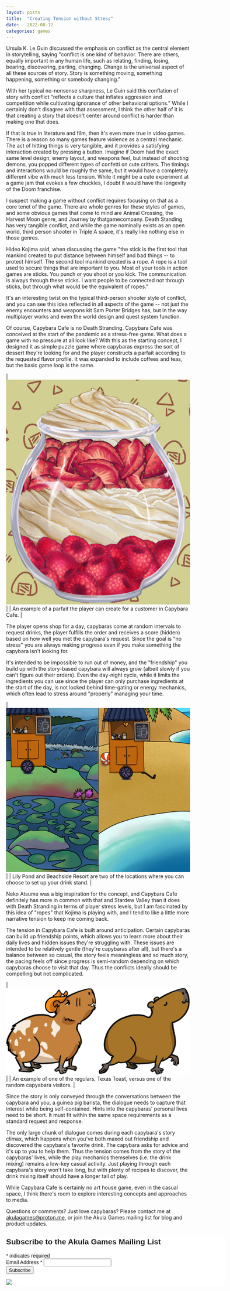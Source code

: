 ```yaml
---
layout: posts
title:  "Creating Tension without Stress"
date:   2022-08-12
categories: games
---
```


Ursula K. Le Guin discussed the emphasis on conflict as the central element in storytelling, saying "conflict is one kind of behavior. There are others, equally important in any human life, such as relating, finding, losing, bearing, discovering, parting, changing. Change is the universal aspect of all these sources of story. Story is something moving, something happening, something or somebody changing." 

With her typical no-nonsense sharpness, Le Guin said this conflation of story with conflict "reflects a culture that inflates aggression and competition while cultivating ignorance of other behavioral options." While I certainly don't disagree with that assessment, I think the other half of it is that creating a story that doesn't center around conflict is harder than making one that does.

If that is true in literature and film, then it's even more true in video games. There is a reason so many games feature violence as a central mechanic. The act of hitting things is very tangible, and it provides a satisfying interaction created by pressing a button. Imagine if Doom had the exact same level design, enemy layout, and weapons feel, but instead of shooting demons, you popped different types of confetti on cute critters. The timings and interactions would be roughly the same, but it would have a completely different vibe with much less tension. While it might be a cute experiment at a game jam that evokes a few chuckles, I doubt it would have the longevity of the Doom franchise.

I suspect making a game without conflict requires focusing on that as a core tenet of the game. There are whole genres for these styles of games, and some obvious games that come to mind are Animal Crossing, the Harvest Moon genre, and Journey by thatgamecompany. Death Standing has very tangible conflict, and while the game nominally exists as an open world, third person shooter in Triple A space, it's really like nothing else in those genres. 

Hideo Kojima said, when discussing the game "the stick is the first tool that mankind created to put distance between himself and bad things -- to protect himself. The second tool mankind created is a rope. A rope is a tool used to secure things that are important to you. Most of your tools in action games are sticks. You punch or you shoot or you kick. The communication is always through these sticks. I want people to be connected not through sticks, but through what would be the equivalent of ropes." 

It's an interesting twist on the typical third-person shooter style of conflict, and you can see this idea reflected in all aspects of the game -- not just the enemy encounters and weapons kit Sam Porter Bridges has, but in the way multiplayer works and even the world design and quest system function.

Of course, Capybara Cafe is no Death Stranding. Capybara Cafe was conceived at the start of the pandemic as a stress-free game. What does a game with no pressure at all look like? With this as the starting concept, I designed it as simple puzzle game where capybaras express the sort of dessert they're looking for and the player constructs a parfait according to the requested flavor profile. It was expanded to include coffees and teas, but the basic game loop is the same. 

| ![An example of a parfait in Capybara Cafe](/blog/images/tension-without-stress/drink_example.png "An example of a parfait in Capybara Cafe") |
| An example of a parfait the player can create for a customer in Capybara Cafe. |

The player opens shop for a day, capybaras come at random intervals to request drinks, the player fulfills the order and receives a score (hidden) based on how well you met the capybara's request. Since the goal is "no stress" you are always making progress even if you make something the capybara isn't looking for. 

It's intended to be impossible to run out of money, and the "friendship" you build up with the story-based capybara will always grow (albeit slowly if you can't figure out their orders). Even the day-night cycle, while it limits the ingredients you can use since the player can only purchase ingredients at the start of the day, is not locked behind time-gating or energy mechanics, which often lead to stress around "properly" managing your time.

| ![Two of the locations you can set up shop](/blog/images/tension-without-stress/stage_examples.png "Two of the locations you can set up shop") |
| Lily Pond and Beachside Resort are two of the locations where you can choose to set up your drink stand. |

Neko Atsume was a big inspiration for the concept, and Capybara Cafe definitely has more in common with that and Stardew Valley than it does with Death Stranding in terms of player stress levels, but I am fascinated by this idea of "ropes" that Kojima is playing with, and I tend to like a little more narrative tension to keep me coming back. 

The tension in Capybara Cafe is built around anticipation. Certain capybaras can build up friendship points, which allows you to learn more about their daily lives and hidden issues they're struggling with. These issues are intended to be relatively gentle (they're capybaras after all), but there's a balance between so casual, the story feels meaningless and so much story, the pacing feels off since progress is semi-random depending on which capybaras choose to visit that day. Thus the conflicts ideally should be compelling but not complicated.

| ![Texas Toast is one of the capybaras you can befriend](/blog/images/tension-without-stress/capybara_examples.png "Texas Toast is one of the capybaras you can befriend") |
| An example of one of the regulars, Texas Toast, versus one of the random capyabara visitors. |

Since the story is only conveyed through the conversations between the capybara and you, a guinea pig barista, the dialogue needs to capture that interest while being self-contained. Hints into the capybaras' personal lives need to be short. It must fit within the same space requirements as a standard request and response. 

The only large chunk of dialogue comes during each capybara's story climax, which happens when you've both maxed out friendship and discovered the capybara's favorite drink. The capybara asks for advice and it's up to you to help them. Thus the tension comes from the story of the capybaras' lives, while the play mechanics themselves (i.e. the drink mixing) remains a low-key casual activity. Just playing through each capybara's story won't take long, but with plenty of recipes to discover, the drink mixing itself should have a longer tail of play.

While Capybara Cafe is certainly no art house game, even in the casual space, I think there's room to explore interesting concepts and approaches to media.

Questions or comments? Just love capybaras? Please contact me at [akulagames@proton.me](mailto:akulagames@proton.me), or join the Akula Games mailing list for blog and product updates.

<!-- Begin Mailchimp Signup Form -->
<link href="//cdn-images.mailchimp.com/embedcode/classic-071822.css" rel="stylesheet" type="text/css">
<style type="text/css">
	#mc_embed_signup{background:#fff; clear:left; font:14px Helvetica,Arial,sans-serif;  width:600px;}
	/* Add your own Mailchimp form style overrides in your site stylesheet or in this style block.
	   We recommend moving this block and the preceding CSS link to the HEAD of your HTML file. */
</style>
<div id="mc_embed_signup">
<form action="https://akula-games.us9.list-manage.com/subscribe/post?u=1c528d2ea1f82d40a250c6b13&amp;id=b910edc5c9&amp;f_id=007307e1f0" method="post" id="mc-embedded-subscribe-form" name="mc-embedded-subscribe-form" class="validate" target="_blank" novalidate>
    <div id="mc_embed_signup_scroll">
	<h2>Subscribe to the Akula Games Mailing List</h2>
<div class="indicates-required"><span class="asterisk">*</span> indicates required</div>
<div class="mc-field-group">
	<label for="mce-EMAIL">Email Address  <span class="asterisk">*</span>
</label>
	<input type="email" value="" name="EMAIL" class="required email" id="mce-EMAIL">
	<span id="mce-EMAIL-HELPERTEXT" class="helper_text"></span>
</div>
	<div id="mce-responses" class="clear foot">
		<div class="response" id="mce-error-response" style="display:none"></div>
		<div class="response" id="mce-success-response" style="display:none"></div>
	</div>    <!-- real people should not fill this in and expect good things - do not remove this or risk form bot signups-->
    <div style="position: absolute; left: -5000px;" aria-hidden="true"><input type="text" name="b_1c528d2ea1f82d40a250c6b13_b910edc5c9" tabindex="-1" value=""></div>
        <div class="optionalParent">
            <div class="clear foot">
                <input type="submit" value="Subscribe" name="subscribe" id="mc-embedded-subscribe" class="button">
                <p class="brandingLogo"><a href="http://eepurl.com/h8umgX" title="Mailchimp - email marketing made easy and fun"><img src="https://eep.io/mc-cdn-images/template_images/branding_logo_text_dark_dtp.svg"></a></p>
            </div>
        </div>
    </div>
</form>
</div>
<script type='text/javascript' src='//s3.amazonaws.com/downloads.mailchimp.com/js/mc-validate.js'></script><script type='text/javascript'>(function($) {window.fnames = new Array(); window.ftypes = new Array();fnames[0]='EMAIL';ftypes[0]='email';fnames[1]='FNAME';ftypes[1]='text';fnames[2]='LNAME';ftypes[2]='text';fnames[3]='ADDRESS';ftypes[3]='address';fnames[4]='PHONE';ftypes[4]='phone';fnames[5]='BIRTHDAY';ftypes[5]='birthday';}(jQuery));var $mcj = jQuery.noConflict(true);</script>
<!--End mc_embed_signup-->
